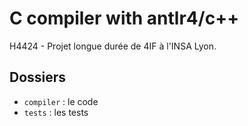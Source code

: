 # C compiler with antlr4/c++

H4424 - Projet longue durée de 4IF à l'INSA Lyon.

## Dossiers
- `compiler` : le code
- `tests` : les tests
